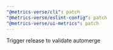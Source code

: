 ```yaml
---
"@metrics-verse/cli": patch
"@metrics-verse/eslint-config": patch
"@metrics-verse/ui-metrics": patch
---
```


Trigger release to validate automerge
